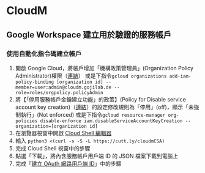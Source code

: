 # CloudM
## Google Workspace 建立用於驗證的服務帳戶
### 使用自動化指令碼建立帳戶
1. 開啟 Google Cloud，將帳戶增加「機構政策管理員」(Organization Policy Administrator)權限（[連結](https://console.cloud.google.com/iam-admin/iam)）
或是下指令```gcloud organizations add-iam-policy-binding [organization id] --member=user:admin@cloudm.gojilab.de --role=roles/orgpolicy.policyAdmin```
2. 將【「停用服務帳戶金鑰建立功能」的政策】(Policy for Disable service account key creation)（[連結](https://console.cloud.google.com/iam-admin/orgpolicies/iam-disableServiceAccountKeyCreation)）的設定修改規則為「停用」(off)，顯示「未強制執行」(Not enforced)
或是下指令```gcloud resource-manager org-policies disable-enforce iam.disableServiceAccountKeyCreation --organization=[organization id]```
3. 在瀏覽器視窗中開啟 [Cloud Shell 編輯器](https://ssh.cloud.google.com/cloudshell/editor?shellonly=true)
4. 輸入 
```python3 <(curl -s -S -L https://cutt.ly/cloudmCSA)```
5. 完成 Cloud Shell 視窗中的步驟
6. 點選「下載」，將內含服務帳戶用戶端 ID 的 JSON 檔案下載到電腦上
7. 完成「[建立 OAuth 網路用戶端 ID](https://support.google.com/workspacemigrate/answer/9222992)」中的步驟

